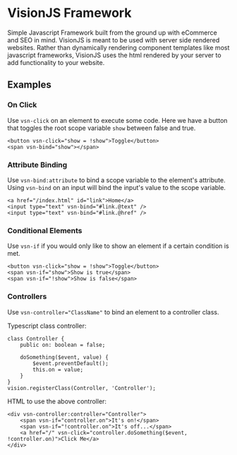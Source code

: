 # VisionJS Framework

Simple Javascript Framework built from the ground up with eCommerce and SEO in mind. VisionJS is meant to be used with server side rendered websites. Rather than dynamically rendering component templates like most javascript frameworks, VisionJS uses the html rendered by your server to add functionality to your website.

## Examples
### On Click
Use `vsn-click` on an element to execute some code. Here we have a button that toggles the root scope variable `show` between false and true. 

    <button vsn-click="show = !show">Toggle</button>
    <span vsn-bind="show"></span>


### Attribute Binding
Use `vsn-bind:attribute` to bind a scope variable to the element's attribute. Using `vsn-bind` on an input will bind the input's value to the scope variable. 

    <a href="/index.html" id="link">Home</a>
    <input type="text" vsn-bind="#link.@text" />
    <input type="text" vsn-bind="#link.@href" />


### Conditional Elements
Use `vsn-if` if you would only like to show an element if a certain condition is met.

    <button vsn-click="show = !show">Toggle</button>
    <span vsn-if="show">Show is true</span>
    <span vsn-if="!show">Show is false</span>


### Controllers
Use `vsn-controller="ClassName"` to bind an element to a controller class.

Typescript class controller:

    class Controller {
        public on: boolean = false;

        doSomething($event, value) {
            $event.preventDefault();
            this.on = value;            
        }
    }
    vision.registerClass(Controller, 'Controller');

HTML to use the above controller:

    <div vsn-controller:controller="Controller">
        <span vsn-if="controller.on">It's on!</span>
        <span vsn-if="!controller.on">It's off...</span>
        <a href="/" vsn-click="controller.doSomething($event, !controller.on)">Click Me</a>
    </div>
